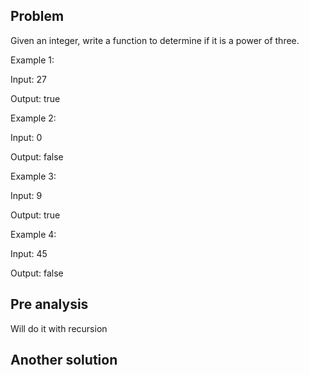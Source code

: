 ## Problem

Given an integer, write a function to determine if it is a power of three.

Example 1:

Input: 27

Output: true

Example 2:

Input: 0

Output: false

Example 3:

Input: 9

Output: true

Example 4:

Input: 45

Output: false

## Pre analysis

Will do it with recursion

## Another solution

